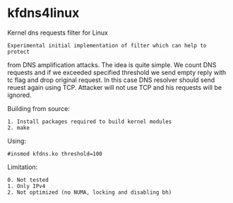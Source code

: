 kfdns4linux
===========

Kernel dns requests filter for Linux

    Experimental initial implementation of filter which can help to protect
from DNS amplification attacks. The idea is quite simple. We count DNS requests
and if we exceeded specified threshold we send empty reply with tc flag and drop
original request. In this case DNS resolver should send reuest again using TCP.
Attacker will not use TCP and his requests will be ignored.

Building from source:

    1. Install packages required to build kernel modules
    2. make 

Using:

    #insmod kfdns.ko threshold=100

Limitation:

    0. Not tested
    1. Only IPv4
    2. Not optimized (no NUMA, locking and disabling bh)
    
